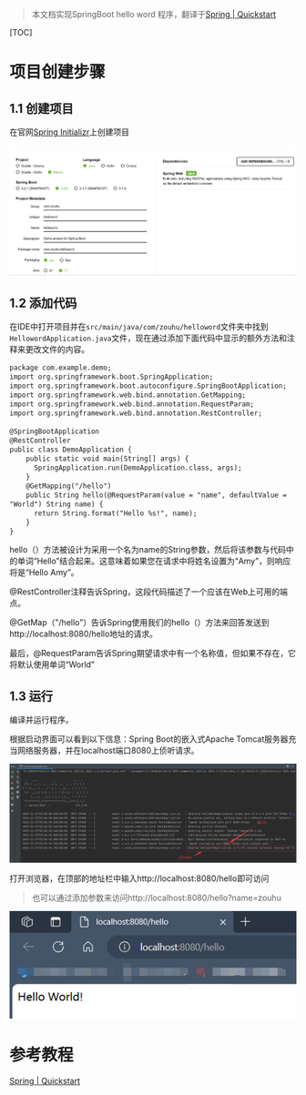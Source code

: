 > 本文档实现SpringBoot  hello word 程序，翻译于[Spring | Quickstart](https://spring.io/quickstart)

[TOC]



# 项目创建步骤

## 1.1 创建项目

在官网[Spring Initializr](https://start.spring.io/)上创建项目

![image-20231127225358966](images/image-20231127225358966.png)



## 1.2 添加代码

在IDE中打开项目并在`src/main/java/com/zouhu/helloword`文件夹中找到`HellowordApplication.java`文件，现在通过添加下面代码中显示的额外方法和注释来更改文件的内容。

```
package com.example.demo;
import org.springframework.boot.SpringApplication;
import org.springframework.boot.autoconfigure.SpringBootApplication;
import org.springframework.web.bind.annotation.GetMapping;
import org.springframework.web.bind.annotation.RequestParam;
import org.springframework.web.bind.annotation.RestController;

@SpringBootApplication
@RestController
public class DemoApplication {
    public static void main(String[] args) {
      SpringApplication.run(DemoApplication.class, args);
    }
    @GetMapping("/hello")
    public String hello(@RequestParam(value = "name", defaultValue = "World") String name) {
      return String.format("Hello %s!", name);
    }
}
```

hello（）方法被设计为采用一个名为name的String参数，然后将该参数与代码中的单词“Hello”结合起来。这意味着如果您在请求中将姓名设置为“Amy”，则响应将是“Hello Amy”。

@RestController注释告诉Spring，这段代码描述了一个应该在Web上可用的端点。

@GetMap（"/hello"）告诉Spring使用我们的hello（）方法来回答发送到http://localhost:8080/hello地址的请求。

最后，@RequestParam告诉Spring期望请求中有一个名称值，但如果不存在，它将默认使用单词“World”





## 1.3 运行

编译并运行程序。

根据启动界面可以看到以下信息：Spring Boot的嵌入式Apache Tomcat服务器充当网络服务器，并在localhost端口8080上侦听请求。

![image-20231127230937710](images/image-20231127230937710.png)



打开浏览器，在顶部的地址栏中输入http://localhost:8080/hello即可访问

> 也可以通过添加参数来访问http://localhost:8080/hello?name=zouhu 

![image-20231127231326105](images/image-20231127231326105.png)





# 参考教程

[Spring | Quickstart](https://spring.io/quickstart)

